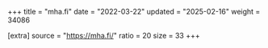 +++
title = "mha.fi"
date = "2022-03-22"
updated = "2025-02-16"
weight = 34086

[extra]
source = "https://mha.fi/"
ratio = 20
size = 33
+++
